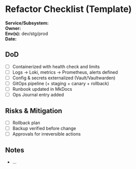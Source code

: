 # Refactor Checklist (Template)

**Service/Subsystem:**  
**Owner:**  
**Env(s):** dev/stg/prod  
**Date:**  

## DoD
- [ ] Containerized with health check and limits
- [ ] Logs → Loki, metrics → Prometheus, alerts defined
- [ ] Config & secrets externalized (Vault/Vaultwarden)
- [ ] GitOps pipeline (+ staging + canary + rollback)
- [ ] Runbook updated in MkDocs
- [ ] Ops Journal entry added

## Risks & Mitigation
- [ ] Rollback plan
- [ ] Backup verified before change
- [ ] Approvals for irreversible actions

## Notes
- ...
